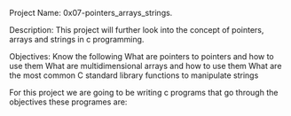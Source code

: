 Project Name: 0x07-pointers_arrays_strings.

Description: 
This project will further look into the concept of pointers, arrays and strings in c programming.

Objectives:
Know the following
What are pointers to pointers and how to use them
What are multidimensional arrays and how to use them
What are the most common C standard library functions to manipulate strings

For this project we are going to be writing c programs that go through the objectives
these programes are:
